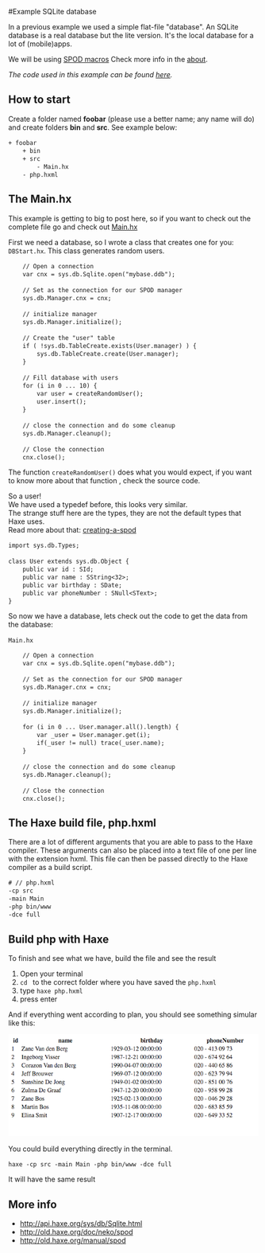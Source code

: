 #Example SQLite database

In a previous example we used a simple flat-file "database".
An SQLite database is a real database but the lite version. It's the local database for a lot of (mobile)apps.

We will be using [SPOD macros](http://old.haxe.org/manual/spod)
Check more info in the [about](about.md).


_The code used in this example can be found [here](https://github.com/MatthijsKamstra/haxephp/tree/master/10sqlite/code)._


## How to start

Create a folder named **foobar** (please use a better name; any name will do) and create folders **bin** and **src**.
See example below:

```
+ foobar
	+ bin
	+ src
		- Main.hx
	- php.hxml
```



## The Main.hx

This example is getting to big to post here, so if you want to check out the complete file go and check out [Main.hx](https://github.com/MatthijsKamstra/haxephp/tree/master/10sqlite/code/Main.hx) 


First we need a database, so I wrote a class that creates one for you: `DBStart.hx`.
This class generates random users.

```
	// Open a connection
	var cnx = sys.db.Sqlite.open("mybase.ddb");

	// Set as the connection for our SPOD manager
	sys.db.Manager.cnx = cnx;

	// initialize manager
	sys.db.Manager.initialize();

	// Create the "user" table
	if ( !sys.db.TableCreate.exists(User.manager) ) {
		sys.db.TableCreate.create(User.manager);
	}

	// Fill database with users
	for (i in 0 ... 10) {
		var user = createRandomUser();
		user.insert();
	}
	
	// close the connection and do some cleanup
	sys.db.Manager.cleanup();

	// Close the connection
	cnx.close();

```
The function `createRandomUser()` does what you would expect, if you want to know more about that function , check the source code.

So a user!  
We have used a typedef before, this looks very similar.  
The strange stuff here are the types, they are not the default types that Haxe uses.  
Read more about that: [creating-a-spod](http://old.haxe.org/manual/spod#creating-a-spod)

```
import sys.db.Types;

class User extends sys.db.Object {
    public var id : SId;
    public var name : SString<32>;
    public var birthday : SDate;
    public var phoneNumber : SNull<SText>;
}

```

So now we have a database, lets check out the code to get the data from the database:

`Main.hx`

```
	// Open a connection
	var cnx = sys.db.Sqlite.open("mybase.ddb");

	// Set as the connection for our SPOD manager
	sys.db.Manager.cnx = cnx;

	// initialize manager
	sys.db.Manager.initialize();

	for (i in 0 ... User.manager.all().length) {
	 	var _user = User.manager.get(i);		
	 	if(_user != null) trace(_user.name);
	}	

	// close the connection and do some cleanup
	sys.db.Manager.cleanup();

	// Close the connection
	cnx.close();
```



## The Haxe build file, php.hxml

There are a lot of different arguments that you are able to pass to the Haxe compiler.
These arguments can also be placed into a text file of one per line with the extension hxml. This file can then be passed directly to the Haxe compiler as a build script.

```
# // php.hxml
-cp src
-main Main
-php bin/www
-dce full
```


## Build php with Haxe

To finish and see what we have, build the file and see the result

1. Open your terminal
2. `cd ` to the correct folder where you have saved the `php.hxml` 
3. type `haxe php.hxml`
4. press enter


And if everything went according to plan, you should see something simular like this:

![](screenshot.png)


You could build everything directly in the terminal.

```
haxe -cp src -main Main -php bin/www -dce full
```

It will have the same result




## More info

- <http://api.haxe.org/sys/db/Sqlite.html>
- <http://old.haxe.org/doc/neko/spod>
- <http://old.haxe.org/manual/spod>



